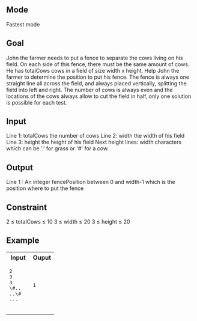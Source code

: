 ## Mode
Fastest mode

## Goal
John the farmer needs to put a fence to separate the cows living on his field.
On each side of this fence, there must be the same amount of cows.
He has totalCows cows in a field of size width x height.
Help John the farmer to determine the position to put his fence.
The fence is always one straight line all across the field, and always placed vertically, splitting the field into left and right.
The number of cows is always even and the locations of the cows always allow to cut the field in half, only one solution is possible for each test.

## Input
Line 1: totalCows the number of cows
Line 2: width the width of his field
Line 3: height the height of his field
Next height lines: width characters which can be '.' for grass or '\#' for a cow.

## Output
Line 1 : An integer fencePosition between 0 and width-1 which is the position where to put the fence

## Constraint
2 ≤ totalCows ≤ 10
3 ≤ width ≤ 20
3 ≤ height ≤ 20

## Example
<table>
  <tr>
    <th>Input</th>
    <th>Ouput</th>
  </tr>
  <tr>
    <td>
      <pre>
2
3
3
\#..
..\#
...
      </pre>
    </td>
    <td>
     <pre>
1
     </pre>
    </td>
  </tr>
</table>
